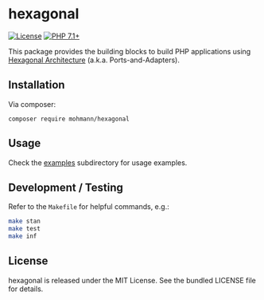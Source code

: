 hexagonal
=========

[![License](https://img.shields.io/badge/license-MIT-blue.svg)](https://opensource.org/licenses/MIT)
[![PHP 7.1+](https://img.shields.io/badge/php-7.1%2B-blue.svg)](https://github.com/mohmann/hexagonal)

This package provides the building blocks to build PHP applications using [Hexagonal Architecture](https://fideloper.com/hexagonal-architecture) (a.k.a. Ports-and-Adapters).

Installation
------------

Via composer:

```
composer require mohmann/hexagonal
```

Usage
-----

Check the [examples](examples/) subdirectory for usage examples.

Development / Testing
---------------------

Refer to the `Makefile` for helpful commands, e.g.:

```sh
make stan
make test
make inf
```

License
-------

hexagonal is released under the MIT License. See the bundled LICENSE file for details.
